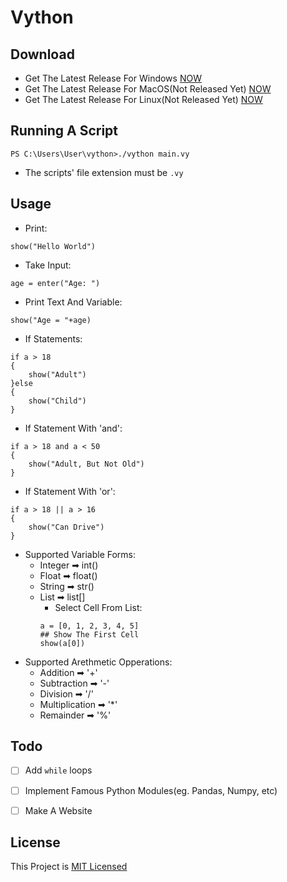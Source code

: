 # **Vython** 

## Download 
* Get The Latest Release For Windows [NOW](https://github.com/dopevog/vython/releases/tag/windowsv1.0)
* Get The Latest Release For MacOS(Not Released Yet) [NOW]()
* Get The Latest Release For Linux(Not Released Yet) [NOW]()

## Running A Script
```
PS C:\Users\User\vython>./vython main.vy
```
* The scripts' file extension must be ```.vy```

## Usage
* Print:
```
show("Hello World")
```
* Take Input:
```
age = enter("Age: ") 
```
* Print Text And Variable:
```
show("Age = "+age) 
```
* If Statements:
```
if a > 18
{
    show("Adult")
}else
{
    show("Child")
}
```
* If Statement With 'and':
```
if a > 18 and a < 50
{
    show("Adult, But Not Old")
}
```
* If Statement With 'or':
```
if a > 18 || a > 16
{
    show("Can Drive")
}
```
* Supported Variable Forms:
    * Integer ➡ int()
    * Float ➡ float()
    * String ➡ str()
    * List ➡ list[]
        * Select Cell From List:
        ```
        a = [0, 1, 2, 3, 4, 5]
        ## Show The First Cell
        show(a[0])
        ```
* Supported Arethmetic Opperations:
    * Addition ➡ '+'
    * Subtraction ➡ '-'
    * Division ➡ '/'
    * Multiplication ➡ '*'
    * Remainder ➡ '%'
## Todo
- [ ] Add ```while``` loops
- [ ] Implement Famous Python Modules(eg. Pandas, Numpy, etc)
- [ ] Make A Website


## License
This Project is [MIT Licensed](https://github.com/dopevog/vython/blob/main/LICENSE)

